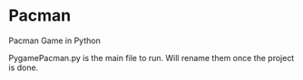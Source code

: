 # Pacman
Pacman Game in Python


PygamePacman.py is the main file to run. Will rename them once the project is done.
